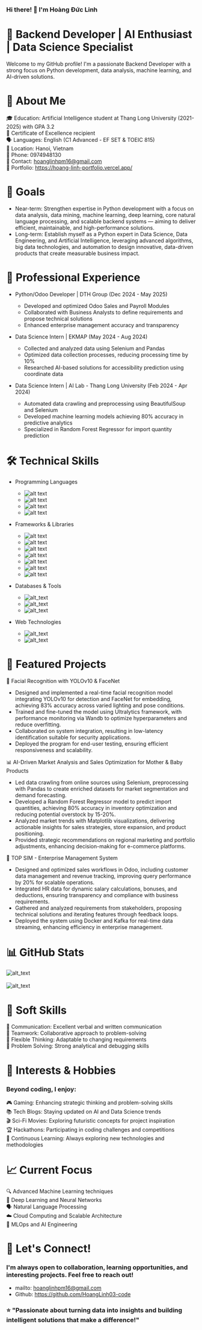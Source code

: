 ### Hi there! 👋 I'm Hoàng Đức Linh

# 🚀 Backend Developer | AI Enthusiast | Data Science Specialist
Welcome to my GitHub profile! I'm a passionate Backend Developer with a strong focus on Python development, data analysis, machine learning, and AI-driven solutions.

# 🎯 About Me
  🎓 Education: Artificial Intelligence student at Thang Long University (2021-2025) with GPA 3.2\
  🌟 Certificate of Excellence recipient\
  🗣️ Languages: English (C1 Advanced - EF SET & TOEIC 815)\
  📍 Location: Hanoi, Vietnam\
  📱 Phone: 0974948130\
  📧 Contact: hoanglinhpm16@gmail.com\
  💼 Portfolio: https://hoang-linh-portfolio.vercel.app/ 

# 🎯 Goals
- Near-term: Strengthen expertise in Python development with a focus on data analysis, data mining, machine learning, deep learning, core natural language processing, and scalable backend systems — aiming to deliver efficient, maintainable, and high-performance solutions.
- Long-term: Establish myself as a Python expert in Data Science, Data Engineering, and Artificial Intelligence, leveraging advanced algorithms, big data technologies, and automation to design innovative, data-driven products that create measurable business impact.

# 💼 Professional Experience

* Python/Odoo Developer | DTH Group (Dec 2024 - May 2025)
  + Developed and optimized Odoo Sales and Payroll Modules
  + Collaborated with Business Analysts to define requirements and propose technical solutions
  + Enhanced enterprise management accuracy and transparency

* Data Science Intern | EKMAP (May 2024 - Aug 2024)
  + Collected and analyzed data using Selenium and Pandas
  + Optimized data collection processes, reducing processing time by 10%
  + Researched AI-based solutions for accessibility prediction using coordinate data

* Data Science Intern | AI Lab - Thang Long University (Feb 2024 - Apr 2024)
  + Automated data crawling and preprocessing using BeautifulSoup and Selenium
  + Developed machine learning models achieving 80% accuracy in predictive analytics
  + Specialized in Random Forest Regressor for import quantity prediction

# 🛠️ Technical Skills

* Programming Languages
  - ![alt text](https://img.shields.io/badge/Python-3776AB?style=for-the-badge&logo=python&logoColor=white)
  - ![alt text](https://img.shields.io/badge/JavaScript-F7DF1E?style=for-the-badge&logo=javascript&logoColor=black)
  - ![alt text](https://img.shields.io/badge/C++-00599C?style=for-the-badge&logo=c%2B%2B&logoColor=white)
  - ![alt text](https://img.shields.io/badge/Java-ED8B00?style=for-the-badge&logo=java&logoColor=white)

* Frameworks & Libraries
  - ![alt text](https://img.shields.io/badge/Django-092E20?style=for-the-badge&logo=django&logoColor=white)
  - ![alt text](https://img.shields.io/badge/FastAPI-005571?style=for-the-badge&logo=fastapi)
  - ![alt text](https://img.shields.io/badge/PyTorch-EE4C2C?style=for-the-badge&logo=pytorch&logoColor=white)
  - ![alt text](https://img.shields.io/badge/TensorFlow-FF6F00?style=for-the-badge&logo=tensorflow&logoColor=white)
  - ![alt text](https://img.shields.io/badge/OpenCV-27338e?style=for-the-badge&logo=OpenCV&logoColor=white)
  - ![alt text](https://img.shields.io/badge/Pandas-2C2D72?style=for-the-badge&logo=pandas&logoColor=white)
  - ![alt text](https://img.shields.io/badge/scikit_learn-F7931E?style=for-the-badge&logo=scikit-learn&logoColor=white)

* Databases & Tools
  - ![alt_text](https://img.shields.io/badge/PostgreSQL-316192?style=for-the-badge&logo=postgresql&logoColor=white)
  - ![alt_text](https://img.shields.io/badge/Docker-0CC1F3?style=for-the-badge&logo=docker&logoColor=white)
  - ![alt_text](https://img.shields.io/badge/Apache_Kafka-231F20?style=for-the-badge&logo=apache-kafka&logoColor=white)

* Web Technologies
  - ![alt_text](https://img.shields.io/badge/HTML5-E34F26?style=for-the-badge&logo=html5&logoColor=white)
  - ![alt_text](https://img.shields.io/badge/CSS3-1572B6?style=for-the-badge&logo=css3&logoColor=white)

# 🚀 Featured Projects

🤖 Facial Recognition with YOLOv10 & FaceNet
  - Designed and implemented a real-time facial recognition model integrating YOLOv10 for detection and FaceNet for embedding, achieving 83% accuracy across varied lighting and pose conditions.
  - Trained and fine-tuned the model using Ultralytics framework, with performance monitoring via Wandb to optimize hyperparameters and reduce overfitting.
  - Collaborated on system integration, resulting in low-latency identification suitable for security applications.
  - Deployed the program for end-user testing, ensuring efficient responsiveness and scalability.

📊 AI-Driven Market Analysis and Sales Optimization for Mother & Baby Products
  - Led data crawling from online sources using Selenium, preprocessing with Pandas to create enriched datasets for market segmentation and demand forecasting.
  - Developed a Random Forest Regressor model to predict import quantities, achieving 80% accuracy in inventory optimization and reducing potential overstock by 15-20%.
  - Analyzed market trends with Matplotlib visualizations, delivering actionable insights for sales strategies, store expansion, and product positioning.
  - Provided strategic recommendations on regional marketing and portfolio adjustments, enhancing decision-making for e-commerce platforms.

💼 TOP SIM - Enterprise Management System
  - Designed and optimized sales workflows in Odoo, including customer data management and revenue tracking, improving query performance by 20% for scalable operations.
  - Integrated HR data for dynamic salary calculations, bonuses, and deductions, ensuring transparency and compliance with business requirements.
  - Gathered and analyzed requirements from stakeholders, proposing technical solutions and iterating features through feedback loops.
  - Deployed the system using Docker and Kafka for real-time data streaming, enhancing efficiency in enterprise management.
# 📊 GitHub Stats

 ![alt_text](https://github-readme-stats.vercel.app/api?username=HoangLinh03-code&show_icons=true&theme=dracula) <br /> <br /> 
 ![alt_text](https://github-readme-stats.vercel.app/api/top-langs/?username=HoangLinh03-code&layout=compact&theme=dracula)

# 🌟 Soft Skills <br />
   💬 Communication: Excellent verbal and written communication <br />
   🤝 Teamwork: Collaborative approach to problem-solving <br />
   🧠 Flexible Thinking: Adaptable to changing requirements <br />
   🔧 Problem Solving: Strong analytical and debugging skills 
  
# 🎯 Interests & Hobbies
### Beyond coding, I enjoy: <br />
  🎮 Gaming: Enhancing strategic thinking and problem-solving skills <br />
  📚 Tech Blogs: Staying updated on AI and Data Science trends <br />
  🎬 Sci-Fi Movies: Exploring futuristic concepts for project inspiration <br />
  🏆 Hackathons: Participating in coding challenges and competitions <br />
  📖 Continuous Learning: Always exploring new technologies and methodologies

# 📈 Current Focus <br />
  🔍 Advanced Machine Learning techniques <br />
  🧠 Deep Learning and Neural Networks <br />
  🗣️ Natural Language Processing <br />
  ☁️ Cloud Computing and Scalable Architecture <br />
  🔄 MLOps and AI Engineering <br />
# 🤝 Let's Connect!
### I'm always open to collaboration, learning opportunities, and interesting projects. Feel free to reach out!
- mailto: hoanglinhpm16@gmail.com
- Github: https://github.com/HoangLinh03-code

### ⭐ "Passionate about turning data into insights and building intelligent solutions that make a difference!" 
